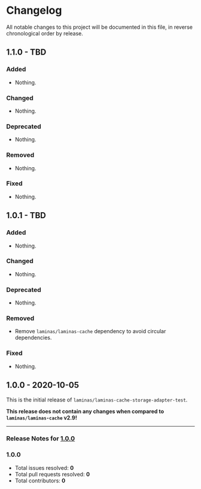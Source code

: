 # Changelog

All notable changes to this project will be documented in this file, in reverse chronological order by release.

## 1.1.0 - TBD

### Added

- Nothing.

### Changed

- Nothing.

### Deprecated

- Nothing.

### Removed

- Nothing.

### Fixed

- Nothing.

## 1.0.1 - TBD

### Added

- Nothing.

### Changed

- Nothing.

### Deprecated

- Nothing.

### Removed

- Remove `laminas/laminas-cache` dependency to avoid circular dependencies.

### Fixed

- Nothing.

## 1.0.0 - 2020-10-05

This is the initial release of `laminas/laminas-cache-storage-adapter-test`.

 **This release does not contain any changes when compared to `laminas/laminas-cache` v2.9!** 



-----

### Release Notes for [1.0.0](https://github.com/laminas/laminas-cache-storage-adapter-test/milestone/1)



### 1.0.0

- Total issues resolved: **0**
- Total pull requests resolved: **0**
- Total contributors: **0**


